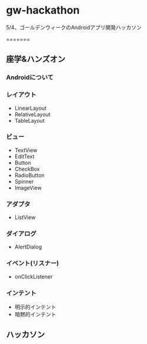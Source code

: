 ﻿# gw-hackathon
5/4、ゴールデンウィークのAndroidアプリ開発ハッカソン

=======
## 座学&ハンズオン
### Androidについて
### レイアウト
- LinearLayout
- RelativeLayout
- TableLayout
### ビュー

- TextView
- EditText
- Button
- CheckBox
- RadioButton
- Spinner
- ImageView

### アダプタ

- ListView

### ダイアログ

- AlertDialog

### イベント(リスナー)

- onClickListener

### インテント

- 明示的インテント
- 暗黙的インテント

## ハッカソン
